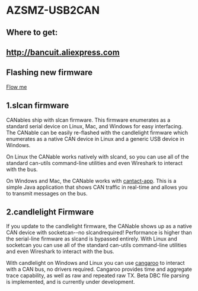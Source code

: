 # AZSMZ-USB2CAN

## Where to get:
## http://bancuit.aliexpress.com

## Flashing new firmware
  [Flow me](/Firmware)
  
## 1.slcan firmware

CANables ship with slcan firmware. This firmware enumerates as a standard serial device on Linux, Mac, and Windows for easy interfacing. The CANable can be easily re-flashed with the candlelight firmware which enumerates as a native CAN device in Linux and a generic USB device in Windows.

On Linux the CANable works natively with slcand, so you can use all of the standard can-utils command-line utilities and even Wireshark to interact with the bus.

On Windows and Mac, the CANable works with [cantact-app](https://github.com/linklayer/cantact-app/releases/tag/v0.3.0-alpha). This is a simple Java application that shows CAN traffic in real-time and allows you to transmit messages on the bus.



## 2.candlelight Firmware

If you update to the candlelight firmware, the CANable shows up as a native CAN device with socketcan--no slcandrequired! Performance is higher than the serial-line firmware as slcand is bypassed entirely. With Linux and socketcan you can use all of the standard can-utils command-line utilities and even Wireshark to interact with the bus.

With candlelight on Windows and Linux you can use [cangaroo](http://canable.io/utilities/cangaroo-win32-%20b4a9d6d.zip) to interact with a CAN bus, no drivers required. Cangaroo provides time and aggregate trace capability, as well as raw and repeated raw TX. Beta DBC file parsing is implemented, and is currently under development.
